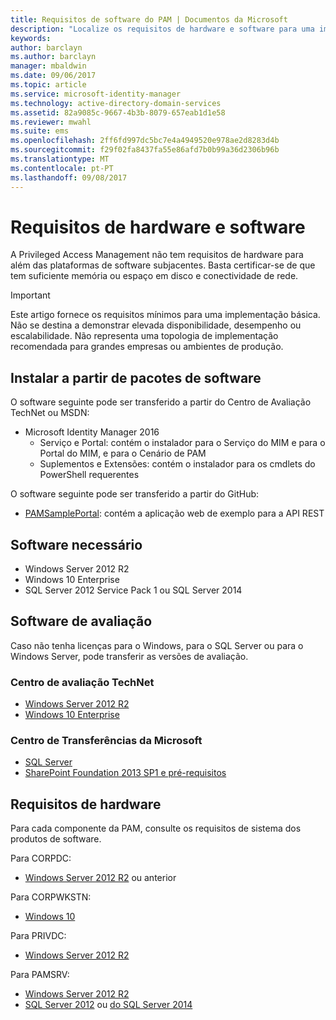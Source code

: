 ```yaml
---
title: Requisitos de software do PAM | Documentos da Microsoft
description: "Localize os requisitos de hardware e software para uma implementação de Privileged Access Management com êxito"
keywords: 
author: barclayn
ms.author: barclayn
manager: mbaldwin
ms.date: 09/06/2017
ms.topic: article
ms.service: microsoft-identity-manager
ms.technology: active-directory-domain-services
ms.assetid: 82a9085c-9667-4b3b-8079-657eab1d1e58
ms.reviewer: mwahl
ms.suite: ems
ms.openlocfilehash: 2ff6fd997dc5bc7e4a4949520e978ae2d8283d4b
ms.sourcegitcommit: f29f02fa8437fa55e86afd7b0b99a36d2306b96b
ms.translationtype: MT
ms.contentlocale: pt-PT
ms.lasthandoff: 09/08/2017
---
```

# <a name="hardware-and-software-requirements"></a>Requisitos de hardware e software

A Privileged Access Management não tem requisitos de hardware para além das plataformas de software subjacentes. Basta certificar-se de que tem suficiente memória ou espaço em disco e conectividade de rede.

>[!IMPORTANT]
Este artigo fornece os requisitos mínimos para uma implementação básica. Não se destina a demonstrar elevada disponibilidade, desempenho ou escalabilidade. Não representa uma topologia de implementação recomendada para grandes empresas ou ambientes de produção.

## <a name="installing-from-software-packages"></a>Instalar a partir de pacotes de software

O software seguinte pode ser transferido a partir do Centro de Avaliação TechNet ou MSDN:

- Microsoft Identity Manager 2016
  - Serviço e Portal: contém o instalador para o Serviço do MIM e para o Portal do MIM, e para o Cenário de PAM
  - Suplementos e Extensões: contém o instalador para os cmdlets do PowerShell requerentes

O software seguinte pode ser transferido a partir do GitHub:

- [PAMSamplePortal](https://github.com/Azure/identity-management-samples): contém a aplicação web de exemplo para a API REST

## <a name="required-software"></a>Software necessário

- Windows Server 2012 R2
- Windows 10 Enterprise
- SQL Server 2012 Service Pack 1 ou SQL Server 2014

## <a name="evaluation-software"></a>Software de avaliação

Caso não tenha licenças para o Windows, para o SQL Server ou para o Windows Server, pode transferir as versões de avaliação.

### <a name="technet-evaluation-center"></a>Centro de avaliação TechNet

- [Windows Server 2012 R2](https://www.microsoft.com/evalcenter/evaluate-windows-server-2012-r2)
- [Windows 10 Enterprise](https://www.microsoft.com/evalcenter/evaluate-windows-10-enterprise)

### <a name="microsoft-download-center"></a>Centro de Transferências da Microsoft

- [SQL Server](https://www.microsoft.com/download/details.aspx?id=29066)  
- [SharePoint Foundation 2013 SP1 e pré-requisitos](https://www.microsoft.com/download/details.aspx?id=42039)

## <a name="hardware-requirements"></a>Requisitos de hardware

Para cada componente da PAM, consulte os requisitos de sistema dos produtos de software.

Para CORPDC:

- [Windows Server 2012 R2](https://technet.microsoft.com/library/dn303418.aspx) ou anterior

Para CORPWKSTN:

- [Windows 10](https://technet.microsoft.com/windows/dn798752.aspx)

Para PRIVDC:

- [Windows Server 2012 R2](https://technet.microsoft.com/library/dn303418.aspx)

Para PAMSRV:

- [Windows Server 2012 R2](https://technet.microsoft.com/library/dn303418.aspx)
- [SQL Server 2012](https://msdn.microsoft.com/library/ms143506(sql.110).aspx) ou [do SQL Server 2014](https://msdn.microsoft.com/en-us/library/ms143506(v=sql.120).aspx)
